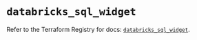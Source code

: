 # `databricks_sql_widget`

Refer to the Terraform Registry for docs: [`databricks_sql_widget`](https://registry.terraform.io/providers/databricks/databricks/1.76.0/docs/resources/sql_widget).
